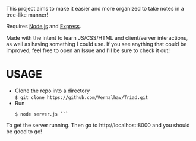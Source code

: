 This project aims to make it easier and more organized to take notes in a tree-like manner!  
  
  
Requires [Node.js](https://nodejs.org/ "Node JS") and [Express](https://expressjs.com/ "Express").  
  
  
Made with the intent to learn JS/CSS/HTML and client/server interactions, as well as having something I could use. If you see anything that could be improved, feel free to open an Issue and I'll be sure to check it out!

# USAGE #
- Clone the repo into a directory  
  ``` $ git clone https://github.com/Vernalhav/Triad.git ```  
- Run  
  ``` $ npm install
  $ node server.js ```
To get the server running. Then go to http://localhost:8000 and you should be good to go!
